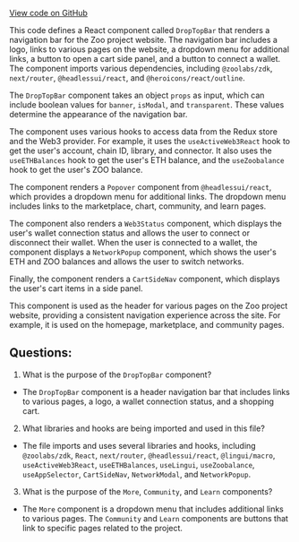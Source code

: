 [View code on GitHub](zoo-labs/zoo/blob/master/core/src/components/Header/drop.tsx)

This code defines a React component called `DropTopBar` that renders a navigation bar for the Zoo project website. The navigation bar includes a logo, links to various pages on the website, a dropdown menu for additional links, a button to open a cart side panel, and a button to connect a wallet. The component imports various dependencies, including `@zoolabs/zdk`, `next/router`, `@headlessui/react`, and `@heroicons/react/outline`. 

The `DropTopBar` component takes an object `props` as input, which can include boolean values for `banner`, `isModal`, and `transparent`. These values determine the appearance of the navigation bar. 

The component uses various hooks to access data from the Redux store and the Web3 provider. For example, it uses the `useActiveWeb3React` hook to get the user's account, chain ID, library, and connector. It also uses the `useETHBalances` hook to get the user's ETH balance, and the `useZoobalance` hook to get the user's ZOO balance. 

The component renders a `Popover` component from `@headlessui/react`, which provides a dropdown menu for additional links. The dropdown menu includes links to the marketplace, chart, community, and learn pages. 

The component also renders a `Web3Status` component, which displays the user's wallet connection status and allows the user to connect or disconnect their wallet. When the user is connected to a wallet, the component displays a `NetworkPopup` component, which shows the user's ETH and ZOO balances and allows the user to switch networks. 

Finally, the component renders a `CartSideNav` component, which displays the user's cart items in a side panel. 

This component is used as the header for various pages on the Zoo project website, providing a consistent navigation experience across the site. For example, it is used on the homepage, marketplace, and community pages.
## Questions: 
 1. What is the purpose of the `DropTopBar` component?
- The `DropTopBar` component is a header navigation bar that includes links to various pages, a logo, a wallet connection status, and a shopping cart.

2. What libraries and hooks are being imported and used in this file?
- The file imports and uses several libraries and hooks, including `@zoolabs/zdk`, `React`, `next/router`, `@headlessui/react`, `@lingui/macro`, `useActiveWeb3React`, `useETHBalances`, `useLingui`, `useZoobalance`, `useAppSelector`, `CartSideNav`, `NetworkModal`, and `NetworkPopup`.

3. What is the purpose of the `More`, `Community`, and `Learn` components?
- The `More` component is a dropdown menu that includes additional links to various pages. The `Community` and `Learn` components are buttons that link to specific pages related to the project.